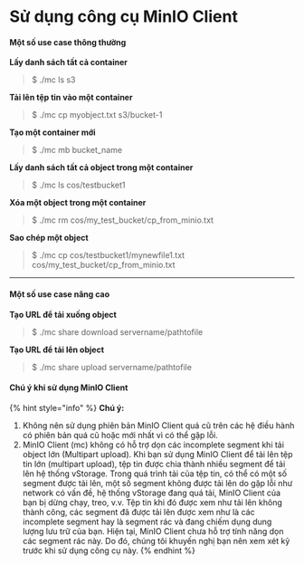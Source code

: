 # Sử dụng công cụ MinIO Client

#### Một số use case thông thường <a href="#sudungcongcuminioclient-motsousecasethongthuong" id="sudungcongcuminioclient-motsousecasethongthuong"></a>

**Lấy danh sách tất cả container**

> $ ./mc ls s3

**Tải lên tệp tin vào một container**

> $ ./mc cp myobject.txt s3/bucket-1

**Tạo một container mới**

> $ ./mc mb bucket\_name

**Lấy danh sách tất cả object trong một container**

> $ ./mc ls cos/testbucket1

**Xóa một object trong một container**

> $ ./mc rm cos/my\_test\_bucket/cp\_from\_minio.txt

**Sao chép một object**

> $ ./mc cp cos/testbucket1/mynewfile1.txt cos/my\_test\_bucket/cp\_from\_minio.txt

***

#### Một số use case nâng cao <a href="#sudungcongcuminioclient-motsousecasenangcao" id="sudungcongcuminioclient-motsousecasenangcao"></a>

**Tạo URL để tải xuống object**

> $ ./mc share download servername/pathtofile

**Tạo URL để tải lên object**

> $ ./mc share upload servername/pathtofile

#### Chú ý khi sử dụng MinIO Client <a href="#sudungcongcuminioclient-chuykhisudungminioclient" id="sudungcongcuminioclient-chuykhisudungminioclient"></a>

{% hint style="info" %}
**Chú ý:**



1. Không nên sử dụng phiên bản MinIO Client quá cũ trên các hệ điều hành có phiên bản quá cũ hoặc mới nhất vì có thể gặp lỗi.
2. MinIO Client (mc) không có hỗ trợ dọn các incomplete segment khi tải object lớn (Multipart upload). Khi bạn sử dụng MinIO Client để tải lên tệp tin lớn (multipart upload), tệp tin được chia thành nhiều segment để tải lên hệ thống vStorage. Trong quá trình tải của tệp tin, có thể có một số segment được tải lên, một số segment không được tải lên do gặp lỗi như network có vấn đề, hệ thống vStorage đang quá tải, MinIO Client của bạn bị dừng chạy, treo, v.v. Tệp tin khi đó được xem như tải lên không thành công, các segment đã được tải lên được xem như là các incomplete segment hay là segment rác và đang chiếm dụng dung lượng lưu trữ của bạn. Hiện tại, MinIO Client chưa hỗ trợ tính năng dọn các segment rác này. Do đó, chúng tôi khuyến nghị bạn nên xem xét kỹ trước khi sử dụng công cụ này.
{% endhint %}
